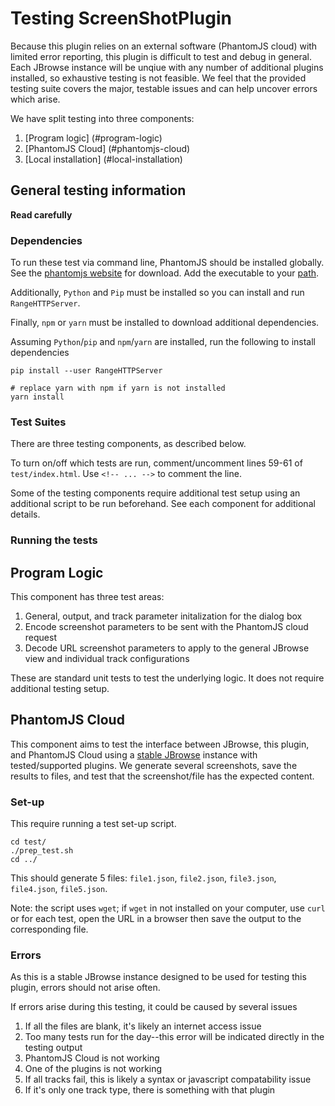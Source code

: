 # Testing ScreenShotPlugin

Because this plugin relies on an external software (PhantomJS cloud) with limited error reporting, this plugin is difficult to test and debug in general.
Each JBrowse instance will be unqiue with any number of additional plugins installed, so exhaustive testing is not feasible.
We feel that the provided testing suite covers the major, testable issues and can help uncover errors which arise.

We have split testing into three components:
1. [Program logic] (#program-logic)
2. [PhantomJS Cloud] (#phantomjs-cloud)
3. [Local installation] (#local-installation)

## General testing information
**Read carefully**

### Dependencies

To run these test via command line, PhantomJS should be installed globally. See the [phantomjs website](http://phantomjs.org/download.html) for download. Add the executable to your [path](http://phantomjs.org/quick-start.html).

Additionally, `Python` and `Pip` must be installed so you can install and run `RangeHTTPServer`.

Finally, `npm` or `yarn` must be installed to download additional dependencies.

Assuming `Python`/`pip` and `npm`/`yarn` are installed, run the following to install dependencies

```
pip install --user RangeHTTPServer

# replace yarn with npm if yarn is not installed
yarn install
```

### Test Suites
There are three testing components, as described below.

To turn on/off which tests are run, comment/uncomment lines 59-61 of `test/index.html`. Use `<!-- ... -->` to comment the line.

Some of the testing components require additional test setup using an additional script to be run beforehand. See each component for additional details.

### Running the tests

## Program Logic

This component has three test areas:
1. General, output, and track parameter initalization for the dialog box
2. Encode screenshot parameters to be sent with the PhantomJS cloud request
3. Decode URL screenshot parameters to apply to the general JBrowse view and individual track configurations

These are standard unit tests to test the underlying logic. It does not require additional testing setup.

## PhantomJS Cloud

This component aims to test the interface between JBrowse, this plugin, and PhantomJS Cloud using a [stable JBrowse](https://bhofmei.github.io/bhofmei-jbplugins/) instance with tested/supported plugins.
We generate several screenshots, save the results to files, and test that the screenshot/file has the expected content.

### Set-up
This require running a test set-up script.

```
cd test/
./prep_test.sh
cd ../
```

This should generate 5 files: `file1.json`, `file2.json`, `file3.json`, `file4.json`, `file5.json`.

Note: the script uses `wget`; if `wget` in not installed on your computer, use `curl` or for each test, open the URL in a browser then save the output to the corresponding file.

### Errors
As this is a stable JBrowse instance designed to be used for testing this plugin, errors should not arise often.

If errors arise during this testing, it could be caused by several issues
1. If all the files are blank, it's likely an internet access issue
2. Too many tests run for the day--this error will be indicated directly in the testing output
3. PhantomJS Cloud is not working
4. One of the plugins is not working
  1. If all tracks fail, this is likely a syntax or javascript compatability issue
  2. If it's only one track type, there is something with that plugin

